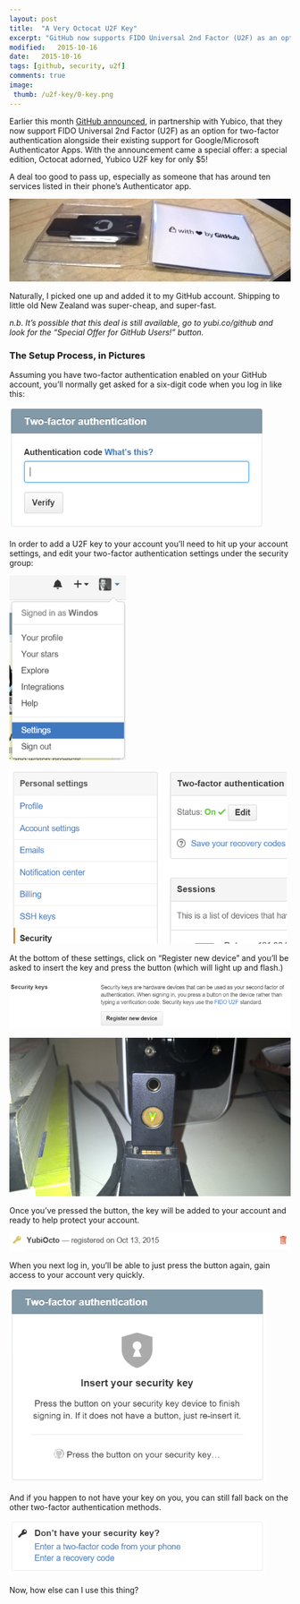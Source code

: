 ```yaml
---
layout: post
title:  "A Very Octocat U2F Key"
excerpt: "GitHub now supports FIDO Universal 2nd Factor (U2F) as an option for two-factor authentication alongside their existing support for Google/Microsoft Authenticator Apps."
modified:   2015-10-16
date:   2015-10-16
tags: [github, security, u2f]
comments: true
image:
 thumb: /u2f-key/0-key.png
---
```


Earlier this month [GitHub announced](https://github.com/blog/2071-github-supports-universal-2nd-factor-authentication), in partnership with Yubico, that they now support FIDO Universal 2nd Factor (U2F) as an option for two-factor authentication alongside their existing support for Google/Microsoft Authenticator Apps. With the announcement came a special offer: a special edition, Octocat adorned, Yubico U2F key for only $5!

A deal too good to pass up, especially as someone that has around ten services listed in their phone’s Authenticator app.

![The Key](/images/u2f-key/0-key.png)

Naturally, I picked one up and added it to my GitHub account. Shipping to little old New Zealand was super-cheap, and super-fast.

_n.b. It’s possible that this deal is still available, go to yubi.co/github and look for the “Special Offer for GitHub Users!” button._

### The Setup Process, in Pictures

Assuming you have two-factor authentication enabled on your GitHub account, you’ll normally get asked for a six-digit code when you log in like this:

![The Status Quo](/images/u2f-key/1-login-code.PNG)

In order to add a U2F key to your account you’ll need to hit up your account settings, and edit your two-factor authentication settings under the security group:

![GitHub Settings](/images/u2f-key/2-settings.PNG)

![Security](/images/u2f-key/3-security.PNG)

At the bottom of these settings, click on “Register new device” and you’ll be asked to insert the key and press the button (which will light up and flash.)

![Register a Device](/images/u2f-key/4-register.PNG)

![Blinking Key](/images/u2f-key/5-blink.png)

Once you’ve pressed the button, the key will be added to your account and ready to help protect your account.

![Success](/images/u2f-key/6-alldone.PNG)

When you next log in, you’ll be able to just press the button again, gain access to your account very quickly.

![Signing Back In](/images/u2f-key/7-signbackin.PNG)

And if you happen to not have your key on you, you can still fall back on the other two-factor authentication methods.

![Backup](/images/u2f-key/8-backup.PNG)

Now, how else can I use this thing?
